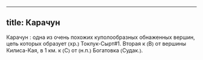 
---
title: Карачун
---
Карачун
: одна из очень похожих куполообразных обнаженных вершин, цепь которых образует ⦅хр.⦆ Токлук-Сырт#1. Вторая к ⦅В⦆ от вершины Килиса-Кая, в 1 км. к ⦅С⦆ от ⦅н.п.⦆ Богатовка ⦅Судак.⦆.
